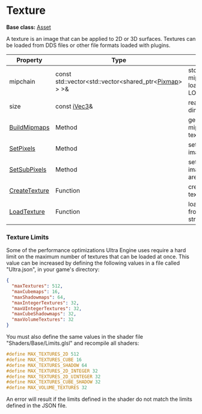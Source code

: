 # Texture

**Base class:** [Asset](Asset.md)

A texture is an image that can be applied to 2D or 3D surfaces. Textures can be loaded from DDS files or other file formats loaded with plugins.

| Property | Type | Description |
| --- | --- | --- |
| mipchain | const std::vector<std::vector<shared_ptr<[Pixmap](Pixmap.md)\> > >& | stores texture mipmaps when loaded with LOAD_MIPCHAIN |
| size | const [iVec3](iVec3.md)& | read-only dimensions |
| [BuildMipmaps](Texture_BuildMipmaps.md) | Method | generates mipmaps for the texture |
| [SetPixels](Texture_SetPixels.md) | Method | sets the texture image data |
| [SetSubPixels](Texture_SetSubPixels.md) | Method | sets the texture image data of an area |
| [CreateTexture](CreateTexture.md) | Function | creates a new texture |
| [LoadTexture](LoadTexture.md) | Function | loads a texture from a file or stream |

### Texture Limits

Some of the performance optimizations Ultra Engine uses require a hard limit on the maximum number of textures that can be loaded at once. This value can be increased by defining the following values in a file called "Ultra.json", in your game's directory:

```json
{
  "maxTextures": 512,
  "maxCubemaps": 16,
  "maxShadowmaps": 64,
  "maxIntegerTextures": 32,
  "maxUIntegerTextures": 32,
  "maxCubeShadowmaps": 32,
  "maxVolumeTextures": 32
}
```

You must also define the same values in the shader file "Shaders/Base/Limits.glsl" and recompile all shaders:

```c++
#define MAX_TEXTURES_2D 512
#define MAX_TEXTURES_CUBE 16
#define MAX_TEXTURES_SHADOW 64
#define MAX_TEXTURES_2D_INTEGER 32
#define MAX_TEXTURES_2D_UINTEGER 32
#define MAX_TEXTURES_CUBE_SHADOW 32
#define MAX_VOLUME_TEXTURES 32
```

An error will result if the limits defined in the shader do not match the limits defined in the JSON file.
